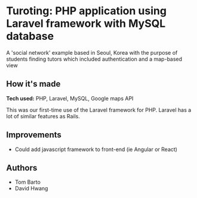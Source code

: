 # Turoting: PHP application using Laravel framework with MySQL database
A 'social network' example based in Seoul, Korea with the purpose of students finding tutors which included authentication and a map-based view

## How it's made
**Tech used:** PHP, Laravel, MySQL, Google maps API

This was our first-time use of the Laravel framework for PHP. Laravel has a lot of similar features as Rails.

## Improvements
* Could add javascript framework to front-end (ie Angular or React)

## Authors
* Tom Barto
* David Hwang


